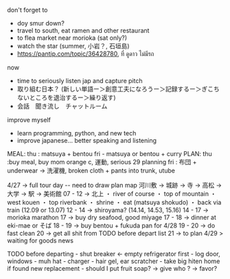 don't forget to 
- doy smur down?
- travel to south, eat ramen and other restaurant
- to flea market near morioka (sat only?)
- watch the star (summer, 小岩？, 石垣島)
- https://pantip.com/topic/36428780, ที่ ดูดาว ไม่มีรถ

now
- time to seriously listen jap and capture pitch 
- 取り組む日本？ (新しい単語ー＞創意工夫になろうー＞記録するー＞ぎこちないところを退治するー＞繰り返す)
- 会話　聞き流し　チャットルーム

improve myself
- learn programming, python, and new tech 
- improve japanese... better speaking and listening

MEAL:
	thu : matsuya + bentou
	fri - matsuya or bentou + curry
PLAN:
	thu :buy meal, buy mom orange c, 運動, serious 29 planning
	fri : 布団 + underwear → 洗濯機, broken cloth + pants into trunk, utube	
	
4/27
		-> full tour day -- need to draw plan map
			河川敷 -> 城跡 -> 寺 -> 高松 -> 大学 -> 駅 -> 美術館 
		07 - 12 -> 北上
			・ river of course
			・ top of mountain
			・ west kouen
			・ top riverbank
			・ shrine
			・ eat (matsuya shokudo)
			・ back via train (12.09 or 13.07)
		12 - 14 -> shiroyama? (14.14, 14.53, 15.16)
		14 - 17 -> morioka marathon
		17	-> buy dry seafood, good miyage
		17 - 18 -> dinner at eki-mae or そば
		18 - 19 -> buy bentou + fukuda pan for 4/28
		19 - 20 -> do fast clean
		20 -> get all shit from TODO before depart list
		21 -> to plan 4/29
			> waiting for goods news

TODO before departing
	- shut breaker <- empty refrigerator first
	- log door, windows
	- muh hat
	- charger
	- hair gel, ear scratcher
	- take big hiten home if found new replacement
	- should I put fruit soap? -> give who ? -> favor?

